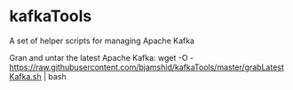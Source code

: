 # kafkaTools
A set of helper scripts for managing Apache Kafka

Gran and untar the latest Apache Kafka:
  wget -O - https://raw.githubusercontent.com/bjamshid/kafkaTools/master/grabLatestKafka.sh | bash
